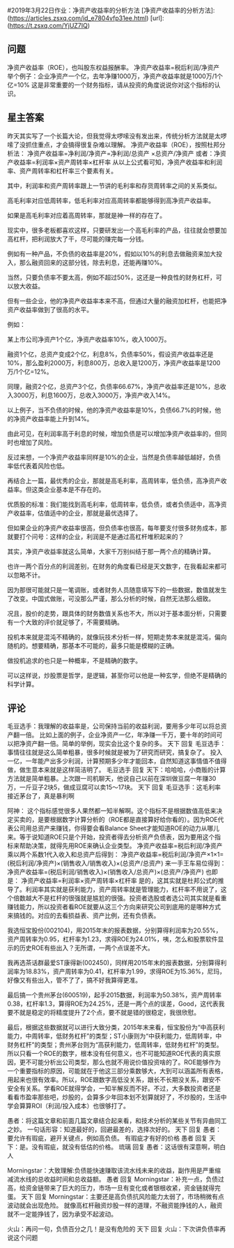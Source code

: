 #2019年3月22日作业：净资产收益率的分析方法
[净资产收益率的分析方法]: (https://articles.zsxq.com/id_e7804vfp31ee.html)
[url]: (https://t.zsxq.com/YjUZ7IQ)

## 问题
净资产收益率（ROE），也叫股东权益报酬率。
净资产收益率=税后利润/净资产
举个例子：企业净资产一个亿，去年净赚1000万，净资产收益率就是1000万/1个亿=10%
这是非常重要的一个财务指标，请从投资的角度说说你对这个指标的认识。

## 星主答案
昨天其实写了一个长篇大论，但我觉得太啰嗦没有发出来，传统分析方法就是太啰嗦了没抓住重点，才会搞得很复杂难以理解。
净资产收益率（ROE），按照杜邦分析法：
净资产收益率=净利润/净资产=净利润/总资产 ×总资产/净资产
或者：净资产收益率=利润率×资产周转率×杠杆率 
从以上公式看可知，净资产收益率和利润率、资产周转率和杠杆率三个要素有关。

其中，利润率和资产周转率跟上一节讲的毛利率和存货周转率之间的关系类似。

高毛利率对应低周转率，低毛利率对应高周转率都能够得到高净资产收益率。

如果是高毛利率对应着高周转率，那就是神一样的存在了。

现实中，很多老板都喜欢这样，只要研发出一个高毛利率的产品，往往就会想要加高杠杆，把利润放大了干，尽可能的赚完每一分钱。

例如有一种产品，不负债的收益率是20%，假如以10%的利息去做融资来加大投入，那么融资回来的这部分钱，除去利息，还能再赚10%。

当然，只要负债率不要太高，例如不超过50%，这还是一种良性的财务杠杆，可以放大收益。

但有一些企业，他的净资产收益率本来不高，但通过大量的融资加杠杆，也能把净资产收益率做到了很高的水平。

例如：

某上市公司净资产1个亿，净资产收益率10%，收入1000万。

融资1个亿，总资产变成2个亿，利息8%，负债率50%，假设资产收益率还是10%，那么盈利2000万，利息800万，总收入是1200万，净资产收益率是1200万/1个亿=12%。

同理，融资2个亿，总资产3个亿，负债率66.67%，净资产收益率还是10%，总收入3000万，利息1600万，总收入3000万，净资产收入14%。

以上例子，当不负债的时候，他的净资产收益率是10%，负债66.7%的时候，他的净资产收益率能上升到14%。

由此可见，在利润率高于利息的时候，增加负债是可以增加净资产收益率的，但同时也增加了风险。

反过来想，一个净资产收益率同样是10%的企业，当然是负债率越低越好，负债率低代表着风险也低。

再结合上一篇，最优秀的企业，那就是高毛利率，高周转率，低负债，高净资产收益率。但这类企业基本是不存在的。

优质股的标准：我们能找到高毛利率，低周转率，低负债，或者负债适中，高净资产收益率，估值适中的企业，那就是最优选择了。

但如果企业的净资产收益率很高，但负债率也很高，每年要支付很多财务成本，那就要打个问号：这样的企业，利润是不是通过高杠杆堆积起来的？

其实，净资产收益率就这么简单，大家千万别纠结于那一两个点的精确计算。

也许一两个百分点的利润差别，在财务的角度看已经是天文数字，在我看起来都可以忽略不计。

因为那很可能就只是一笔调账，或者财务人员随意填写下的一些数据，数值就发生了改变。中国式做账，可没那么严谨，那么分析的时候，自然无法那么细致。

况且，股价的走势，跟具体的财务数值关系也不大，所以对于基本面分析，只需要有一个大致的评价就足够了，不需要精确。

投机本来就是混沌不精确的，就像玩技术分析一样，短期走势本来就是混沌，偏向随机的。想要精确，那基本不可能的，最多只能是模糊的正确。

做投机追求的也只是一种概率，不是精确的数字。

可以这样说，炒股票是哲学，是逻辑，甚至你可以他是一种玄学，但绝不是精确的科学计算。

## 评论
毛豆选手：我理解的收益率是，公司保持当前的收益利润，要用多少年可以将总资产翻一倍。
比如上面的例子，企业净资产一亿，年净赚一千万，要十年的时间可以把净资产翻一倍。简单的举例，现实会比这个复杂的多。
天下 回复 毛豆选手：事情往往就是这么简单粗暴，很多时候就是被为了研究而研究，搞复杂了。
投入一亿，一年能产出多少利润，计算预期多少年才能回本，自然知道这事情值不值得做，做生意本来就是这样简洁明了。
毛豆选手 回复 天下：哈哈哈，小商贩的计算方法就是简单粗暴。上次跟一司机聊天，他说自己以前在深圳做豆腐一年赚30万，一斤豆子2块5，做成豆腐可以卖15～17块。
天下 回复 毛豆选手：这毛利率接近茅台了，真是暴利啊

阿神：
这个指标感觉很多人果然都一知半解啊。这个指标不是根据数值高低来决定买卖的，是要根据数字计算分析的（ROE都是直接算好给你看的）。因为ROE代表公司用总资产来赚钱，你得要会看Balance Sheet才能知道ROE的动力从哪儿来。等于说知道ROE只是个开始，投资者得去分析资产负债表，因为要用这个指标来帮助决策，就得先用ROE来确认企业类型。
净资产收益率=税后利润/净资产
乘以两个系数1代入收入和总资产后得到：
净资产收益率=税后利润/净资产×1×1=(税后利润/净资产)×(销售收入/销售收入)×(总资产/总资产)
来一手王车易位得到：
净资产收益率=(税后利润/销售收入)×(销售收入/总资产)×(总资产/净资产)
也即是：
净资产收益率=利润率×资产周转率×杠杆率
是的，这其实就是杜邦公式的推导了。利润率其实就是获利能力，资产周转率就是管理能力，杠杆率不用说了，这个倍数越大不是杠杆的很强就是尴尬的很强。投资者选股或者选公司其实就是看重赚钱能力，所以投资者看ROE就要从这三个方向来研究公司到底用的是哪种方式来搞钱的。对应的去看损益表、资产比例，还有负债表。

我选恒宝股份(002104)，用2015年末的报表数据，分别算得利润率为20.55%，资产周转率为0.95，杠杆率为1.23，求得ROE为24.01%，咦，怎么和股票软件显示的历史ROE有些出入？无所谓，一两个点误差不大。

我再选茶话群最爱ST康得新(002450)，同样用2015年末的报表数据，分别算得利润率为18.83%，资产周转率为0.41，杠杆率为1.99，求得ROE为15.36%，尼玛，好像又有些出入，管不了了，搞不好我算得更准。

最后搞一个贵州茅台(600519)，起手2015数据，利润率为50.38%，资产周转率0.38，杠杆率1.3，算得ROE为24.25%，还是一两个点的误差，Good，这代表我要不就是稳定的将精度提升了2个点，要不就是错的很稳定，我很欣慰。

最后，根据这些数据就可以进行大致分类，2015年末来看，恒宝股份为“中高获利能力，中周转率，低财务杠杆”的类型；ST小康则为“中获利能力，低周转率，中财务杠杆”的类型；贵州茅台则为“高获利能力，低周转率，低财务杠杆”的类型。所以只看一个ROE的数字，根本没有任何意义，也不可能知道ROE代表的真实原因，更不可能分析出公司类型，那么也就不用说价值投资啥的了。ROE能够作为一个重要指标的原因，可能就在于他这三部分乘数够大，大到可以涵盖所有表格，用起来也很有效率。所以，ROE跟数字高低没关系，跟长不长期没关系，跟安不安全有关系。学看ROE就得学会，一知半解反而不好。不过，大多数投资者还是看看市盈率那些吧，炒股的，会算多少年回本划不划算就好了，不炒股的，生活中学会算算ROI（利润/投入成本）也很够打了。


愚者：将这篇文章和前面几篇文章结合起来看，和技术分析的某些关节有异曲同工之妙。
一句话形容：知道最好的，回避最差的，选择次好的。
天下 回复 愚者：要允许有瑕疵，避开关键点，例如高负债。
有瑕疵才有好的价格
愚者 回复 天下：是。没有瑕疵，就没有低估的价格。
琉璃 回复 愚者：这话很有深意啊，明白人

Morningstar：大致理解:负债能快速赚取该流水线未来的收益，副作用是严重缩减流水线的总收益时间和总收益额。
愚者 回复 Morningstar：补充一点，负债过高，给资金链带来了巨大的压力，市场一旦有变化或者银根收紧，资金链就得完蛋。
天下 回复 Morningstar：主要还是高负债抗风险能力太弱了，市场稍微有点波动就会出现危险。
就像高杠杆融资炒股一样的道理，不融资能挣钱的人，融资就不一定能挣钱了，因为承受不起波动。

火山：再问一句，负债百分之几！是没有危险的
天下 回复 火山：下次讲负债率再说这个问题


